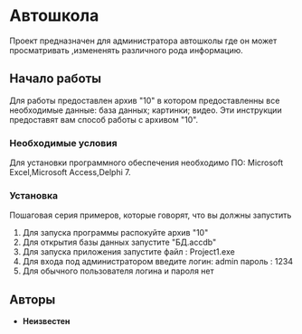 ﻿# Автошкола



Проект предназначен для администратора автошколы где он может просматривать ,измененять различного рода информацию. 



## Начало работы 



Для работы предоставлен архив "10" в котором предоставленны все необходимые данные: база данных; картинки; видео. Эти инструкции предоставят вам способ работы с архивом "10".


### Необходимые условия

Для установки программного обеспечения необходимо ПО: Microsoft Excel,Microsoft Access,Delphi 7.


### Установка




Пошаговая серия примеров, которые говорят, что вы должны запустить

 1. Для запуска программы распокуйте архив "10"
 2. Для открытия базы данных запустите "БД.accdb"
 3. Для запуска приложения запустите файл : Project1.exe 
 4.  Для входа под администратором введите логин: admin  пароль : 1234
 5. Для обычного пользователя логина и пароля нет


## Авторы

* **Неизвестен**
